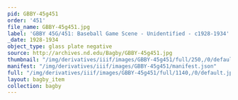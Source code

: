 ```yaml
---
pid: GBBY-45g451
order: '451'
file_name: GBBY-45g451.jpg
label: 'GBBY 45G/451: Baseball Game Scene - Unidentified - c1928-1934'
_date: 1928-1934
object_type: glass plate negative
source: http://archives.nd.edu/Bagby/GBBY-45g451.jpg
thumbnail: "/img/derivatives/iiif/images/GBBY-45g451/full/250,/0/default.jpg"
manifest: "/img/derivatives/iiif/images/GBBY-45g451/manifest.json"
full: "/img/derivatives/iiif/images/GBBY-45g451/full/1140,/0/default.jpg"
layout: bagby_item
collection: bagby
---
```

